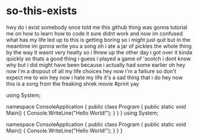 # so-this-exists
hwy do i exist
somebody once told me this github thing was gonna tutorial me
on how to learn how to code
it sure didnt work and now im confused
what has my life led up to
this is getting boring so i might just quit
but in the meantime im gonna write you a song
oh
i ate a jar of pickles
the whole thing by the way
it wasnt very healty
so i threw up the other day
i got over it kinda quickly
so thats a good thing i guess
i played a game of 'scotch
i dont know why but i did
might have been because
i actually had some earlier
oh
hey now
i'm a dropout
of all my life choices
hey now
i'm a failiure
so don't expect me to win
hey now
i hate my life
it's a sad thing that i do
hey now
this is a song
from the freaking shrek movie
#print yay

using System;

namespace ConsoleApplication
{
    public class Program
    {
        public static void Main()
        {
            Console.WriteLine("Hello World!");
        }
    }
}
using System;

namespace ConsoleApplication
{
    public class Program
    {
        public static void Main()
        {
            Console.WriteLine("Hello World!");
        }
    }
}
